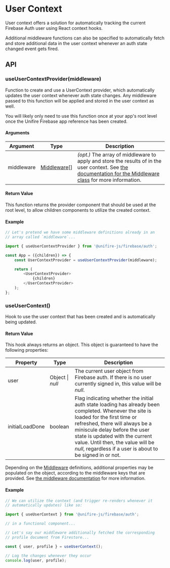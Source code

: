 # User Context

User context offers a solution for automatically tracking the current Firebase Auth user using React context hooks.

Additional middleware functions can also be specified to automatically fetch and store additional data in the user context whenever an auth state changed event gets fired.

## API

### useUserContextProvider(middleware)

Function to create and use a UserContext provider, which automatically updates the user context whenever auth state changes. Any middleware passed to this function will be applied and stored in the user context as well.

You will likely only need to use this function once at your app's root level once the Unifire Firebase app reference has been created.

#### Arguments

| Argument | Type | Description |
| --- | --- | --- |
| middleware | [Middleware](/packages/firebase/docs/api/auth/middleware.md)\[\] | *(opt.)* The array of middleware to apply and store the results of in the user context. See [the documentation for the Middleware class](/packages/firebase/docs/api/auth/middleware.md) for more information. |

#### Return Value

This function returns the provider component that should be used at the root level, to allow children components to utilize the created context.

#### Example

```js
// Let's pretend we have some middleware definitions already in an
// array called `middleware`...

import { useUserContextProvider } from '@unifire-js/firebase/auth';

const App = ({children}) => {
    const UserContextProvider = useUserContextProvider(middleware);

    return (
        <UserContextProvider>
            {children}
        </UserContextProvider>
    );
};
```

### useUserContext()

Hook to use the user context that has been created and is automatically being updated.

#### Return Value

This hook always returns an object. This object is guaranteed to have the following properties:

| Property | Type | Description |
| --- | --- | --- |
| user | Object \| *null* | The current user object from Firebase auth. If there is no user currently signed in, this value will be *null*. |
| initialLoadDone | boolean | Flag indicating whether the initial auth state loading has already been completed. Whenever the site is loaded for the first time or refreshed, there will always be a miniscule delay before the user state is updated with the current value. Until then, the value will be *null*, regardless if a user is about to be signed in or not. |

Depending on the [Middleware](/packages/firebase/docs/api/auth/middleware.md) definitions, additional properties may be populated on the object, according to the middleware keys that are provided. See [the middleware documentation](/packages/firebase/docs/api/auth/middleware.md) for more information.

#### Example

```js
// We can utilize the context (and trigger re-renders whenever it
// automatically updates) like so:

import { useUserContext } from '@unifire-js/firebase/auth';

// in a functional component...

// Let's say our middleware additionally fetched the corresponding
// profile document from Firestore...

const { user, profile } = useUserContext();

// Log the changes whenever they occur
console.log(user, profile);
```
